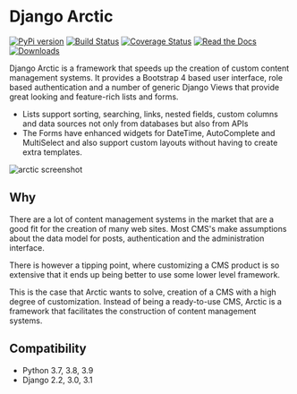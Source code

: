 # Django Arctic
[![PyPi version](https://img.shields.io/pypi/v/django-arctic.svg)](https://pypi.python.org/pypi/django-arctic/)
[![Build Status](https://travis-ci.org/sanoma/django-arctic.svg?branch=develop)](https://travis-ci.org/sanoma/django-arctic)
[![Coverage Status](https://coveralls.io/repos/github/sanoma/django-arctic/badge.svg?branch=develop)](https://coveralls.io/github/sanoma/django-arctic)
[![Read the Docs](https://readthedocs.org/projects/django-arctic/badge/?version=latest)](https://django-arctic.readthedocs.io/en/latest/)
[![Downloads](https://pepy.tech/badge/django-arctic/month)](https://pepy.tech/project/django-arctic/month)

Django Arctic is a framework that speeds up the creation of custom content 
management systems.
It provides a Bootstrap 4 based user interface, role based authentication and
a number of generic Django Views that provide great looking and feature-rich 
lists and forms.

- Lists support sorting, searching, links, nested fields, custom columns 
  and data sources not only from databases but also from APIs
- The Forms have enhanced widgets for DateTime, AutoComplete and MultiSelect 
  and also support custom layouts without having to create extra 
  templates.

![arctic screenshot](https://raw.githubusercontent.com/sanoma/django-arctic/master/docs/img/arctic_screenshot.png)

## Why

There are a lot of content management systems in the market that are a good fit 
for the creation of many web sites.
Most CMS's make assumptions about the data model for posts, authentication and 
the administration interface.

There is however a tipping point, where customizing a CMS product
is so extensive that it ends up being better to use some lower level framework.

This is the case that Arctic wants to solve, creation of a CMS with a high 
degree of customization.
Instead of being a ready-to-use CMS, Arctic is a framework that facilitates the construction of content management systems.

## Compatibility

* Python 3.7, 3.8, 3.9
* Django 2.2, 3.0, 3.1
